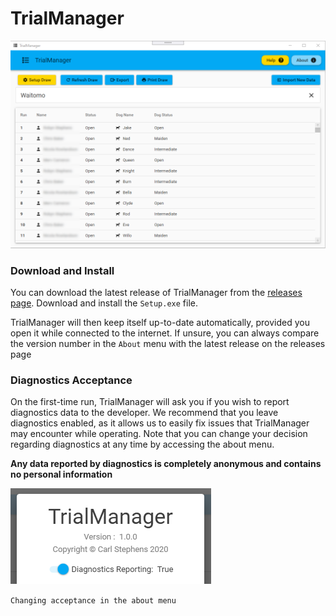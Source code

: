 # TrialManager

![Image of draw creation page](img/demo_drawview.png)

### Download and Install

You can download the latest release of TrialManager from the [releases page](https://github.com/carlst99/TrialManager/releases/latest/). Download and install the `Setup.exe` file.

TrialManager will then keep itself up-to-date automatically, provided you open it while connected to the internet. 
If unsure, you can always compare the version number in the `About` menu with the latest release on the releases page

### Diagnostics Acceptance

On the first-time run, TrialManager will ask you if you wish to report diagnostics data to the developer.
We recommend that you leave diagnostics enabled, as it allows us to easily fix issues that TrialManager may encounter while operating.
Note that you can change your decision regarding diagnostics at any time by accessing the about menu.

**Any data reported by diagnostics is completely anonymous and contains no personal information**

![Changing diagnostics acceptance in about menu](img/diagnostics_switch.png)

`Changing acceptance in the about menu`